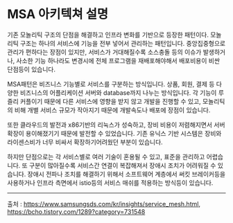 # MSA 아키텍쳐 설명

기존 모놀리틱 구조의 단점을 해결하고 인프라 변화를 기반으로 등장한 패턴이다.
모놀리틱 구조는 하나의 서비스에 기능을 전부 넣어서 관리하는 패턴입니다. 중앙집중형으로 관리가 편하다는 장점이 있지만, 서비스가 거대해질수록 소스충돌 등의 이슈가 발생하거나, 사소한 기능 하나라도 변경시에 전체 프로그램을 재배포해야해서 배포비용이 비싼 단점등이 있습니다.

MSA패턴은 비즈니스 기능별로 서비스를 구분하는 방식입니다. 상품, 회원, 결제 등 다양한 비즈니스의 어플리케이션 서버와 database까지 나누는 방식입니다. 각 기능이 루즐리 커플이기 때문에 다른 서비스에 영향을 받지 않고 개발을 진행할 수 있고, 모놀리틱의 비해 개별 서비스 규모가 작아지기 때문에 개발속도나 배포에 장점이 있습니다.

또한 클라우드의 발전과 x86기반의 리눅스가 성숙하고, 장비 비용이 저렴해지면서 서버확장이 용이해졌기기 때문에 발전할 수 있었습니다. 기존 유닉스 기반 시스템은 장비와 라이센스비가 너무 비싸서 확장하기어려웠던 부분이 있습니다.

하지만 단점으로는 각 서비스별로 여러 기술이 혼용될 수 있고, 표준을 관리하고 어렵습니다. 또 구분이 많아질수록 서비스간 연결이 복잡해져서 장애시 조치가 어려워질 수 있습니다. 장애시 전파나 조치를 해결하기 위해서 소프트웨어 계층에서 써킷 브레이커등을 사용하거나 인프라 측면에서 istio등의 서비스 매쉬를 적용하는 방식등이 있습니다.

---
출처 : https://www.samsungsds.com/kr/insights/service_mesh.html, https://bcho.tistory.com/1289?category=731548